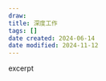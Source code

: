 ```yaml
---
draw:
title: 深度工作
tags: []
date created: 2024-06-14
date modified: 2024-11-12
---
```


excerpt

<!-- more -->
